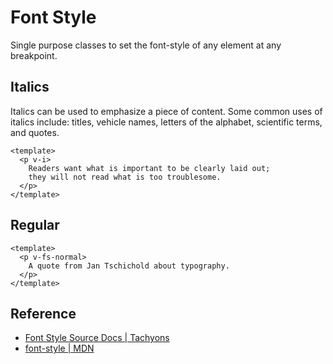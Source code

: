 <script setup>
import ItalicsStyle from '../components/font-style/ItalicsStyle.vue';
import RegularStyle from '../components/font-style/RegularStyle.vue';
</script>

# Font Style

Single purpose classes to set the font-style of any element
at any breakpoint.

## Italics

Italics can be used to emphasize a piece of content.
Some common uses of italics include: titles, vehicle names,
letters of the alphabet, scientific terms, and quotes.

```vue
<template>
  <p v-i>
    Readers want what is important to be clearly laid out;
    they will not read what is too troublesome.
  </p>
</template>
```

<ItalicsStyle />

## Regular

```vue
<template>
  <p v-fs-normal>
    A quote from Jan Tschichold about typography.
  </p>
</template>
```

<RegularStyle />

## Reference

* [Font Style Source Docs | Tachyons](https://tachyons.io/docs/typography/font-style/)
* [font-style | MDN](https://developer.mozilla.org/en-US/docs/Web/CSS/font-style)
